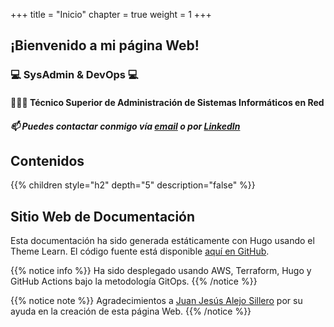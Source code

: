 +++
title = "Inicio"
chapter = true
weight = 1
+++

## ¡Bienvenido a mi página Web!

### 💻 SysAdmin & DevOps 💻

#### 👨🏻‍💻 Técnico Superior de Administración de Sistemas Informáticos en Red

##### 📫 Puedes contactar conmigo vía [email](mailto:ivanpinacastillo2002@gmail.com) o por [LinkedIn](https://www.linkedin.com/in/ivan-pina-castillo/)

## Contenidos

{{% children style="h2" depth="5" description="false" %}}

## Sitio Web de Documentación

Esta documentación ha sido generada estáticamente con Hugo usando el Theme Learn. El código fuente está disponible [aquí en GitHub](https://github.com/matcornic/hugo-theme-learn).

{{% notice info %}}
Ha sido desplegado usando AWS, Terraform, Hugo y GitHub Actions bajo la metodología GitOps.
{{% /notice %}}

{{% notice note %}}
Agradecimientos a [Juan Jesús Alejo Sillero](https://www.linkedin.com/in/juanjesusalejosillero/) por su ayuda en la creación de esta página Web.
{{% /notice %}}


